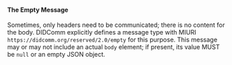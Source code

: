 #### The Empty Message

Sometimes, only headers need to be communicated; there is no content for the body. DIDComm explicitly defines a message type with MIURI `https://didcomm.org/reserved/2.0/empty` for this purpose. This message may or may not include an actual `body` element; if present, its value MUST be `null` or an empty JSON object.
